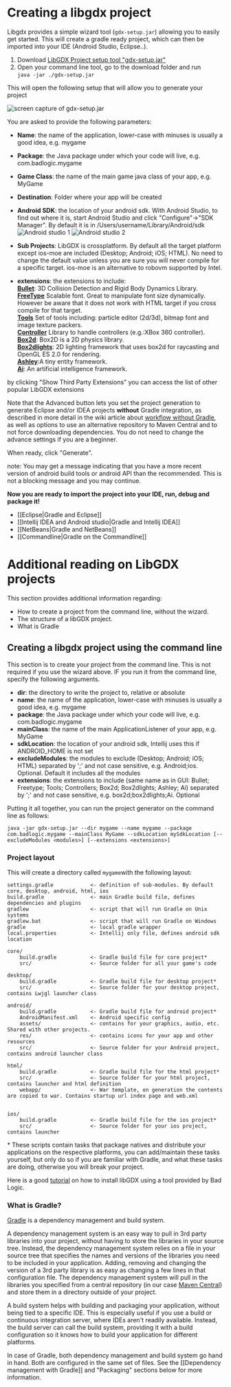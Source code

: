 # Creating a libgdx project

Libgdx provides a simple wizard tool (`gdx-setup.jar`) allowing you to easily get started.
This will create a gradle ready project, which can then be imported into your IDE (Android Studio, Eclipse..).

1. Download [LibGDX Project setup tool "gdx-setup.jar"](https://libgdx.badlogicgames.com/nightlies/dist/gdx-setup.jar)
2. Open your command line tool, go to the download folder and run <br>`java -jar ./gdx-setup.jar`

This will open the following setup that will allow you to generate your project<br>

![screen capture of gdx-setup.jar](http://i.imgur.com/nI5lQKT.jpg)

You are asked to provide the following parameters:
* **Name**: the name of the application, lower-case with minuses is usually a good idea, e.g. mygame
* **Package**: the Java package under which your code will live, e.g. com.badlogic.mygame
* **Game Class**: the name of the main game java class of your app, e.g. MyGame
* **Destination**: Folder where your app will be created
* **Android SDK**: the location of your android sdk. With Android Studio, to find out where it is, start Android Studio and click "Configure"->"SDK Manager". By default it is in /Users/username/Library/Android/sdk
![Android studio 1](http://i.imgur.com/re4m4ZW.png)
![Android studio 2](http://i.imgur.com/Y4F3UsH.png)

* **Sub Projects**: LibGDX is crossplatform. By default all the target platform except ios-moe are included (Desktop; Android; iOS; HTML). No need to change the default value unless you are sure you will never compile for a specific target. ios-moe is an alternative to robovm supported by Intel.

* **extensions**: the extensions to include:<br>
    **[Bullet](https://github.com/libgdx/libgdx/wiki/Bullet-physics)**: 3D Collision Detection and Rigid Body Dynamics Library.<br>
    **[FreeType](https://github.com/libgdx/libgdx/wiki/Gdx-freetype)** Scalable font. Great to manipulate font size dynamically. However be aware that it does not work with HTML target if you cross compile for that target.<br>
    **[Tools](https://libgdx.badlogicgames.com/tools.html)** Set of tools including: particle editor (2d/3d), bitmap font and image texture packers.<br>
    **[Controller](https://github.com/libgdx/libgdx/wiki/Controllers)** Library to handle controllers (e.g.:XBox 360 controller).<br>
    **[Box2d](https://github.com/libgdx/libgdx/wiki/Box2d)**: Box2D is a 2D physics library.<br>
    **[Box2dlights](https://github.com/libgdx/box2dlights)**: 2D lighting framework that uses box2d for raycasting and OpenGL ES 2.0 for rendering.<br>
    **[Ashley](https://github.com/libgdx/ashley)**:A tiny entity framework.<br>
    **[Ai](https://github.com/libgdx/gdx-ai)**: An artificial intelligence framework.<br>

by clicking "Show Third Party Extensions" you can access the list of other popular LibGDX extensions

Note that the Advanced button lets you set the project generation to generate Eclipse and/or IDEA projects **without** Gradle integration, as described in more detail in the wiki article about [workflow without Gradle](Improving-workflow-with-Gradle#how-to-remove-gradle-ide-integration-from-your-project), as well as options to use an alternative repository to Maven Central and to not force downloading dependencies. You do not need to change the advance settings if you are a beginner.

When ready, click "Generate". 

note: You may get a message indicating that you have a more recent version of android build tools or android API than the recommended. This is not a blocking message and you may continue.

**Now you are ready to import the project into your IDE, run, debug and package it!**

  * [[Eclipse|Gradle and Eclipse]]
  * [[Intellij IDEA and Android studio|Gradle and Intellij IDEA]]
  * [[NetBeans|Gradle and NetBeans]]
  * [[Commandline|Gradle on the Commandline]]

# Additional reading on LibGDX projects

This section provides additional information regarding:
* How to create a project from the command line, without the wizard.
* The structure of a libGDX project.
* What is Gradle

## Creating a libgdx project using the command line

This section is to create your project from the command line. This is not required if you use the wizard above.
IF you run it from the command line, specify the following arguments.

* **dir**: the directory to write the project to, relative or absolute
* **name**: the name of the application, lower-case with minuses is usually a good idea, e.g. mygame
* **package**: the Java package under which your code will live, e.g. com.badlogic.mygame
* **mainClass**: the name of the main ApplicationListener of your app, e.g. MyGame
* **sdkLocation**: the location of your android sdk, Intellij uses this if ANDROID_HOME is not set
* **excludeModules**: the modules to exclude (Desktop; Android; iOS; HTML) separated by ';' and not case sensitive, e.g. Android;ios. Optional. Default it includes all the modules
* **extensions**: the extensions to include (same name as in GUI: Bullet; Freetype; Tools; Controllers; Box2d; Box2dlights; Ashley; Ai) separated by ';' and not case sensitive, e.g. box2d;box2dlights;Ai. Optional

Putting it all together, you can run the project generator on the command line as follows:

`java -jar gdx-setup.jar --dir mygame --name mygame --package com.badlogic.mygame --mainClass MyGame --sdkLocation mySdkLocation [--excludeModules <modules>] [--extensions <extensions>]`

### Project layout
This will create a directory called `mygame`with the following layout:

```
settings.gradle            <- definition of sub-modules. By default core, desktop, android, html, ios
build.gradle               <- main Gradle build file, defines dependencies and plugins
gradlew                    <- script that will run Gradle on Unix systems
gradlew.bat                <- script that will run Gradle on Windows
gradle                     <- local gradle wrapper
local.properties           <- Intellij only file, defines android sdk location

core/
    build.gradle           <- Gradle build file for core project*
    src/                   <- Source folder for all your game's code

desktop/
    build.gradle           <- Gradle build file for desktop project*
    src/                   <- Source folder for your desktop project, contains Lwjgl launcher class

android/
    build.gradle           <- Gradle build file for android project*
    AndroidManifest.xml    <- Android specific config
    assets/                <- contains for your graphics, audio, etc.  Shared with other projects.
    res/                   <- contains icons for your app and other resources
    src/                   <- Source folder for your Android project, contains android launcher class

html/
    build.gradle           <- Gradle build file for the html project*
    src/                   <- Source folder for your html project, contains launcher and html definition
    webapp/                <- War template, on generation the contents are copied to war. Contains startup url index page and web.xml


ios/
    build.gradle           <- Gradle build file for the ios project*
    src/                   <- Source folder for your ios project, contains launcher
```
\* These scripts contain tasks that package natives and distribute your applications on the respective platforms, you can add/maintain these tasks yourself, but only do so if you are familiar with Gradle, and what these tasks are doing, otherwise you will break your project.

Here is a good [tutorial](http://www.todroid.com/android-gdx-game-creation-part-i-setting-up-up-android-studio-for-creating-games/) on how to install libGDX using a tool provided by Bad Logic.

### What is Gradle?
[Gradle](http://www.gradle.org/) is a dependency management and build system. 

A dependency management system is an easy way to pull in 3rd party libraries into your project, without having to store the libraries in your source tree. Instead, the dependency management system relies on a file in your source tree that specifies the names and versions of the libraries you need to be included in your application. Adding, removing and changing the version of a 3rd party library is as easy as changing a few lines in that configuration file. The dependency management system will pull in the libraries you specified from a central repository (in our case [Maven Central](http://search.maven.org/)) and store them in a directory outside of your project.

A build system helps with building and packaging your application, without being tied to a specific IDE. This is especially useful if you use a build or continuous integration server, where IDEs aren't readily available. Instead, the build server can call the build system, providing it with a build configuration so it knows how to build your application for different platforms.

In case of Gradle, both dependency management and build system go hand in hand. Both are configured in the same set of files. See the [[Dependency management with Gradle]] and "Packaging" sections below for more information.